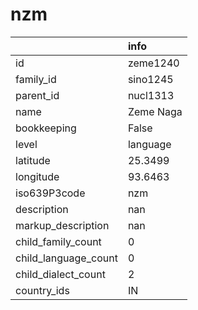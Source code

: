 # nzm
|                      | info      |
|:---------------------|:----------|
| id                   | zeme1240  |
| family_id            | sino1245  |
| parent_id            | nucl1313  |
| name                 | Zeme Naga |
| bookkeeping          | False     |
| level                | language  |
| latitude             | 25.3499   |
| longitude            | 93.6463   |
| iso639P3code         | nzm       |
| description          | nan       |
| markup_description   | nan       |
| child_family_count   | 0         |
| child_language_count | 0         |
| child_dialect_count  | 2         |
| country_ids          | IN        |